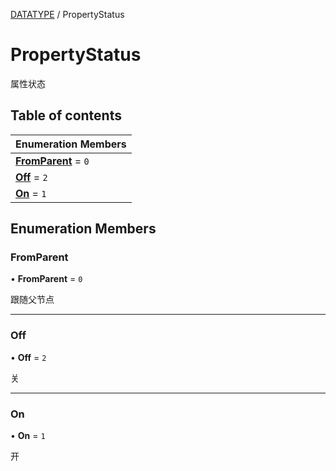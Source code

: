 [DATATYPE](../groups/DATATYPE.DATATYPE.md) / PropertyStatus

# PropertyStatus <Badge type="tip" text="Enumeration" /> <Score text="PropertyStatus" />

属性状态

## Table of contents

| Enumeration Members |
| :-----|
| **[FromParent](Type.PropertyStatus.md#fromparent)** = ``0`` <br> |
| **[Off](Type.PropertyStatus.md#off)** = ``2`` <br> |
| **[On](Type.PropertyStatus.md#on)** = ``1`` <br> |

## Enumeration Members

### FromParent <Score text="FromParent" /> 

• **FromParent** = ``0``

跟随父节点

___

### Off <Score text="Off" /> 

• **Off** = ``2``

关

___

### On <Score text="On" /> 

• **On** = ``1``

开
